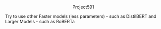 <p align='center'>
Project591
</p>
Try to use other Faster models (less parameters) - such as DistilBERT and Larger Models - such as RoBERTa
